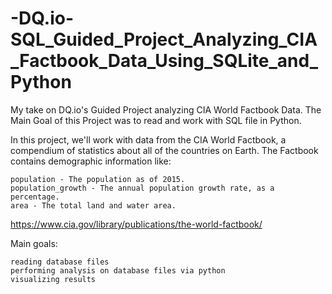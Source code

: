 # -DQ.io-SQL_Guided_Project_Analyzing_CIA_Factbook_Data_Using_SQLite_and_Python
My take on DQ.io's Guided Project analyzing CIA World Factbook Data. The Main Goal of this Project was to read and work with SQL file in Python.

In this project, we'll work with data from the CIA World Factbook, a compendium of statistics about all of the countries on Earth. The Factbook contains demographic information like:

    population - The population as of 2015.
    population_growth - The annual population growth rate, as a percentage.
    area - The total land and water area.

https://www.cia.gov/library/publications/the-world-factbook/

Main goals:

    reading database files
    performing analysis on database files via python
    visualizing results
